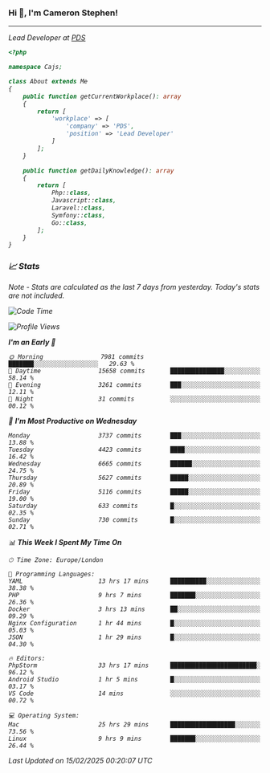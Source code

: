 ### Hi 👋, I'm Cameron Stephen!
<hr>
<p><em>Lead Developer at <a href="https://prindatasolutions.co.uk">PDS</a></p>


```php
<?php

namespace Cajs;

class About extends Me
{
    public function getCurrentWorkplace(): array
    {
        return [
            'workplace' => [
                'company' => 'PDS',
                'position' => 'Lead Developer'
            ]
        ];
    }

    public function getDailyKnowledge(): array
    {
        return [
            Php::class,
            Javascript::class,
            Laravel::class,
            Symfony::class,
            Go::class,
        ];
    }
}
```

### 📈 Stats
<p><em>Note - Stats are calculated as the last 7 days from yesterday. Today's stats are not included.</em></p>


<!--START_SECTION:waka-->
![Code Time](http://img.shields.io/badge/Code%20Time-4%2C313%20hrs%2032%20mins-blue)

![Profile Views](http://img.shields.io/badge/Profile%20Views-3-blue)

**I'm an Early 🐤** 

```text
🌞 Morning                7981 commits        ███████░░░░░░░░░░░░░░░░░░   29.63 % 
🌆 Daytime                15658 commits       ███████████████░░░░░░░░░░   58.14 % 
🌃 Evening                3261 commits        ███░░░░░░░░░░░░░░░░░░░░░░   12.11 % 
🌙 Night                  31 commits          ░░░░░░░░░░░░░░░░░░░░░░░░░   00.12 % 
```
📅 **I'm Most Productive on Wednesday** 

```text
Monday                   3737 commits        ███░░░░░░░░░░░░░░░░░░░░░░   13.88 % 
Tuesday                  4423 commits        ████░░░░░░░░░░░░░░░░░░░░░   16.42 % 
Wednesday                6665 commits        ██████░░░░░░░░░░░░░░░░░░░   24.75 % 
Thursday                 5627 commits        █████░░░░░░░░░░░░░░░░░░░░   20.89 % 
Friday                   5116 commits        █████░░░░░░░░░░░░░░░░░░░░   19.00 % 
Saturday                 633 commits         █░░░░░░░░░░░░░░░░░░░░░░░░   02.35 % 
Sunday                   730 commits         █░░░░░░░░░░░░░░░░░░░░░░░░   02.71 % 
```


📊 **This Week I Spent My Time On** 

```text
🕑︎ Time Zone: Europe/London

💬 Programming Languages: 
YAML                     13 hrs 17 mins      ██████████░░░░░░░░░░░░░░░   38.38 % 
PHP                      9 hrs 7 mins        ███████░░░░░░░░░░░░░░░░░░   26.36 % 
Docker                   3 hrs 13 mins       ██░░░░░░░░░░░░░░░░░░░░░░░   09.29 % 
Nginx Configuration      1 hr 44 mins        █░░░░░░░░░░░░░░░░░░░░░░░░   05.03 % 
JSON                     1 hr 29 mins        █░░░░░░░░░░░░░░░░░░░░░░░░   04.30 % 

🔥 Editors: 
PhpStorm                 33 hrs 17 mins      ████████████████████████░   96.12 % 
Android Studio           1 hr 5 mins         █░░░░░░░░░░░░░░░░░░░░░░░░   03.17 % 
VS Code                  14 mins             ░░░░░░░░░░░░░░░░░░░░░░░░░   00.72 % 

💻 Operating System: 
Mac                      25 hrs 29 mins      ██████████████████░░░░░░░   73.56 % 
Linux                    9 hrs 9 mins        ███████░░░░░░░░░░░░░░░░░░   26.44 % 
```


 Last Updated on 15/02/2025 00:20:07 UTC
<!--END_SECTION:waka-->
